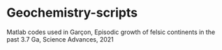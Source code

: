 # Geochemistry-scripts
Matlab codes used in Garçon, Episodic growth of felsic continents in the past 3.7 Ga, Science Advances, 2021
